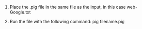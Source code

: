 1. Place the .pig file in the same file as the input, in this case web-Google.txt

2. Run the file with the following command:
   pig filename.pig

